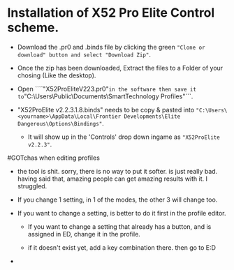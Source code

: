 # Installation of X52 Pro Elite Control scheme.

 * Download the .pr0 and .binds file by clicking the green ```"Clone or download" button and select "Download Zip"```.
  
 * Once the zip has been downloaded, Extract the files to a Folder of your chosing (Like the desktop).
  
 * Open ````"X52ProEliteV223.pr0"``` in the software then save it to ```"C:\Users\Public\Documents\SmartTechnology Profiles"```.
  
 * "X52ProElite v2.2.3.1.8.binds" needs to be copy & pasted into ```"C:\Users\<yourname>\AppData\Local\Frontier Developments\Elite Dangerous\Options\Bindings"```.
    * It will show up in the 'Controls' drop down ingame as ```"X52ProElite v2.2.3"```.


#GOTchas when editing profiles

- the tool is shit. sorry, there is no way to put it softer. is just really bad. having said that, amazing people can get amazing results with it. I struggled.

- If you change 1 setting, in 1 of the modes, the other 3 will change too.

- If you want to change a setting, is better to do it first in the profile editor. 
  
    - If you want to change a setting that already has a button, and is assigned in ED, change it in the profile.

    - if it doesn't exist yet, add a key combination there. then go to E:D

- 

